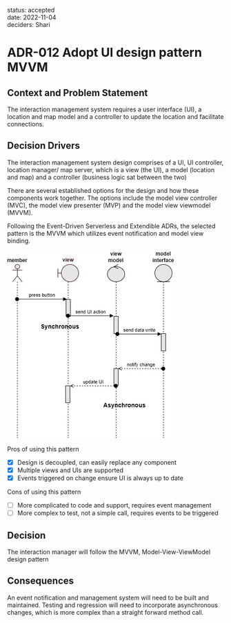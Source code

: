 status: accepted  
date: 2022-11-04  
deciders: Shari

# ADR-012 Adopt UI design pattern MVVM

## Context and Problem Statement
The interaction management system requires a user interface (UI), a location and map model and a controller to update the location and facilitate connections.

## Decision Drivers
The interaction management system design comprises of a UI, UI controller, location manager/ map server, which is a view (the UI), a model (location and map) and a controller (business logic sat between the two)

There are several established options for the design and how these components work together.  The options include the model view controller (MVC), the model view presenter (MVP) and the model view viewmodel (MVVM).

Following the Event-Driven Serverless and Extendible ADRs, the selected pattern is the MVVM which utilizes event notification and model view binding.

![](./mvvm.jpg)

Pros of using this pattern
- [x] Design is decoupled, can easily replace any component
- [x] Multiple views and UIs are supported
- [x] Events triggered on change ensure UI is always up to date

Cons of using this pattern
- [ ] More complicated to code and support, requires event management
- [ ] More complex to test, not a simple call, requires events to be triggered

## Decision
The interaction manager will follow the MVVM, Model-View-ViewModel design pattern

## Consequences
An event notification and management system will need to be built and maintained.
Testing and regression will need to incorporate asynchronous changes, which is more complex than a straight forward method call.
